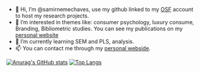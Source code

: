 - 👋 Hi, I’m @samirnemechaves, use my github linked to my [OSF](https://osf.io/ajvd6/) account to host my research projects.
- 👀 I’m interested in themes like: consumer psychology, luxury consume, Branding, Bibliometric studies. You can see my publications on my [personal website](https://samirnemechaves.netlify.app/)
- 🌱 I’m currently learning SEM and PLS, analysis.
- 📫 You can contact me through my [personal webside](https://samirnemechaves.netlify.app/).

[![Anurag's GitHub stats](https://github-readme-stats.vercel.app/api?username=samirnemechaves&show_icons=true&theme=radical)](https://github.com/anuraghazra/github-readme-stats)
[![Top Langs](https://github-readme-stats.vercel.app/api/top-langs/?username=samirnemechaves&show_icons=true&theme=radical)](https://github.com/anuraghazra/github-readme-stats)

<!---
samirnemechaves/samirnemechaves is a ✨ special ✨ repository because its `README.md` (this file) appears on your GitHub profile.
You can click the Preview link to take a look at your changes.
--->
